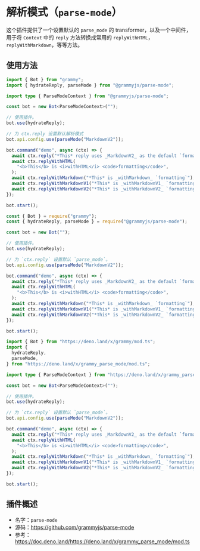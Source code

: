# 解析模式（`parse-mode`）

这个插件提供了一个设置默认的 `parse_mode` 的 transformer，以及一个中间件，用于将 `Context` 中的 `reply` 方法转换成常用的 `replyWithHTML`，`replyWithMarkdown`，等等方法。

## 使用方法

<CodeGroup>
  <CodeGroupItem title="TypeScript" active>

```ts
import { Bot } from "grammy";
import { hydrateReply, parseMode } from "@grammyjs/parse-mode";

import type { ParseModeContext } from "@grammyjs/parse-mode";

const bot = new Bot<ParseModeContext>("");

// 使用插件。
bot.use(hydrateReply);

// 为 ctx.reply 设置默认解析模式
bot.api.config.use(parseMode("MarkdownV2"));

bot.command("demo", async (ctx) => {
  await ctx.reply("*This* reply uses _MarkdownV2_ as the default `formatting`");
  await ctx.replyWithHTML(
    "<b>This</b> is <i>withHTML</i> <code>formatting</code>",
  );
  await ctx.replyWithMarkdown("*This* is _withMarkdown_ `formatting`");
  await ctx.replyWithMarkdownV1("*This* is _withMarkdownV1_ `formatting`");
  await ctx.replyWithMarkdownV2("*This* is _withMarkdownV2_ `formatting`");
});

bot.start();
```

</CodeGroupItem>
 <CodeGroupItem title="JavaScript">

```js
const { Bot } = require("grammy");
const { hydrateReply, parseMode } = require("@grammyjs/parse-mode");

const bot = new Bot("");

// 使用插件。
bot.use(hydrateReply);

// 为 `ctx.reply` 设置默认 `parse_mode`。
bot.api.config.use(parseMode("MarkdownV2"));

bot.command("demo", async (ctx) => {
  await ctx.reply("*This* reply uses _MarkdownV2_ as the default `formatting`");
  await ctx.replyWithHTML(
    "<b>This</b> is <i>withHTML</i> <code>formatting</code>",
  );
  await ctx.replyWithMarkdown("*This* is _withMarkdown_ `formatting`");
  await ctx.replyWithMarkdownV1("*This* is _withMarkdownV1_ `formatting`");
  await ctx.replyWithMarkdownV2("*This* is _withMarkdownV2_ `formatting`");
});

bot.start();
```

</CodeGroupItem>
 <CodeGroupItem title="Deno">

```ts
import { Bot } from "https://deno.land/x/grammy/mod.ts";
import {
  hydrateReply,
  parseMode,
} from "https://deno.land/x/grammy_parse_mode/mod.ts";

import type { ParseModeContext } from "https://deno.land/x/grammy_parse_mode/mod.ts";

const bot = new Bot<ParseModeContext>("");

// 使用插件。
bot.use(hydrateReply);

// 为 `ctx.reply` 设置默认 `parse_mode`。
bot.api.config.use(parseMode("MarkdownV2"));

bot.command("demo", async (ctx) => {
  await ctx.reply("*This* reply uses _MarkdownV2_ as the default `formatting`");
  await ctx.replyWithHTML(
    "<b>This</b> is <i>withHTML</i> <code>formatting</code>",
  );
  await ctx.replyWithMarkdown("*This* is _withMarkdown_ `formatting`");
  await ctx.replyWithMarkdownV1("*This* is _withMarkdownV1_ `formatting`");
  await ctx.replyWithMarkdownV2("*This* is _withMarkdownV2_ `formatting`");
});

bot.start();
```

</CodeGroupItem>
</CodeGroup>

## 插件概述

- 名字：`parse-mode`
- 源码：<https://github.com/grammyjs/parse-mode>
- 参考：<https://doc.deno.land/https://deno.land/x/grammy_parse_mode/mod.ts>
